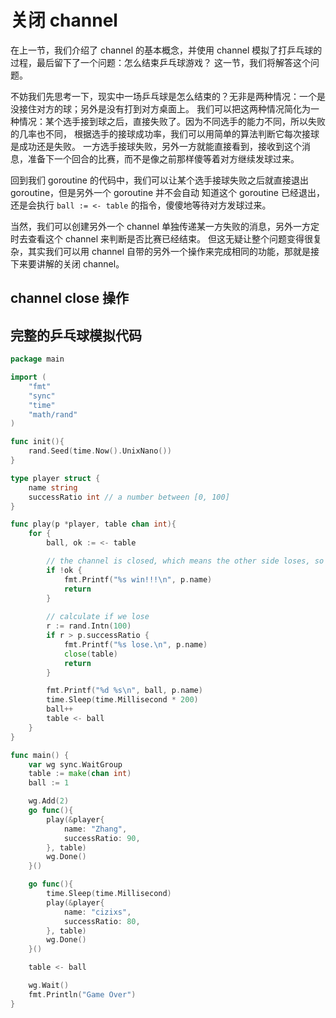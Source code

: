 # 关闭 channel

在上一节，我们介绍了 channel 的基本概念，并使用 channel 模拟了打乒乓球的过程，最后留下了一个问题：怎么结束乒乓球游戏？
这一节，我们将解答这个问题。

不妨我们先思考一下，现实中一场乒乓球是怎么结束的？无非是两种情况：一个是没接住对方的球；另外是没有打到对方桌面上。
我们可以把这两种情况简化为一种情况：某个选手接到球之后，直接失败了。因为不同选手的能力不同，所以失败的几率也不同，
根据选手的接球成功率，我们可以用简单的算法判断它每次接球是成功还是失败。
一方选手接球失败，另外一方就能直接看到，接收到这个消息，准备下一个回合的比赛，而不是像之前那样傻等着对方继续发球过来。

回到我们 goroutine 的代码中，我们可以让某个选手接球失败之后就直接退出 goroutine，但是另外一个 goroutine 并不会自动
知道这个 goroutine 已经退出，还是会执行 `ball := <- table` 的指令，傻傻地等待对方发球过来。

当然，我们可以创建另外一个 channel 单独传递某一方失败的消息，另外一方定时去查看这个 channel 来判断是否比赛已经结束。
但这无疑让整个问题变得很复杂，其实我们可以用 channel 自带的另外一个操作来完成相同的功能，那就是接下来要讲解的关闭
channel。

## channel close 操作


## 完整的乒乓球模拟代码


```go
package main

import (
    "fmt"
    "sync"
    "time"
    "math/rand"
)

func init(){
    rand.Seed(time.Now().UnixNano())
}

type player struct {
    name string
    successRatio int // a number between [0, 100]
}

func play(p *player, table chan int){
    for {
        ball, ok := <- table

        // the channel is closed, which means the other side loses, so we win
        if !ok {
            fmt.Printf("%s win!!!\n", p.name)
            return
        }
        
        // calculate if we lose
        r := rand.Intn(100)
        if r > p.successRatio {
            fmt.Printf("%s lose.\n", p.name)
            close(table)
            return
        }    

        fmt.Printf("%d %s\n", ball, p.name)
        time.Sleep(time.Millisecond * 200)
        ball++
        table <- ball
    }
}

func main() {
    var wg sync.WaitGroup
    table := make(chan int)
    ball := 1

    wg.Add(2)
    go func(){
        play(&player{
            name: "Zhang",
            successRatio: 90,
        }, table)
        wg.Done()
    }()

    go func(){
        time.Sleep(time.Millisecond)
        play(&player{
            name: "cizixs",
            successRatio: 80,
        }, table)
        wg.Done()
    }()

    table <- ball

    wg.Wait()
    fmt.Println("Game Over")
}
```
